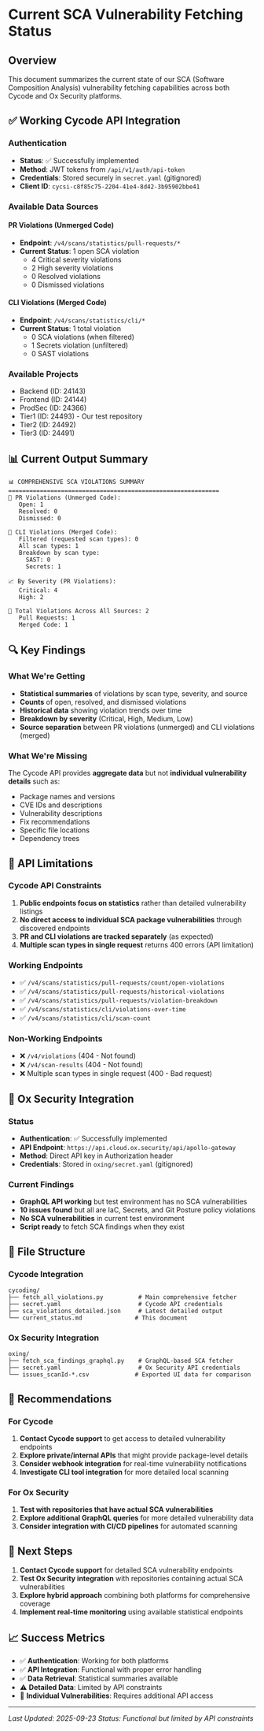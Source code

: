 # Current SCA Vulnerability Fetching Status

## Overview

This document summarizes the current state of our SCA (Software Composition Analysis) vulnerability fetching capabilities across both Cycode and Ox Security platforms.

## ✅ Working Cycode API Integration

### Authentication
- **Status**: ✅ Successfully implemented
- **Method**: JWT tokens from `/api/v1/auth/api-token`
- **Credentials**: Stored securely in `secret.yaml` (gitignored)
- **Client ID**: `cycsi-c8f85c75-2204-41e4-8d42-3b95902bbe41`

### Available Data Sources

#### PR Violations (Unmerged Code)
- **Endpoint**: `/v4/scans/statistics/pull-requests/*`
- **Current Status**: 1 open SCA violation
  - 4 Critical severity violations
  - 2 High severity violations
  - 0 Resolved violations
  - 0 Dismissed violations

#### CLI Violations (Merged Code)
- **Endpoint**: `/v4/scans/statistics/cli/*`
- **Current Status**: 1 total violation
  - 0 SCA violations (when filtered)
  - 1 Secrets violation (unfiltered)
  - 0 SAST violations

### Available Projects
- Backend (ID: 24143)
- Frontend (ID: 24144)
- ProdSec (ID: 24366)
- Tier1 (ID: 24493) - Our test repository
- Tier2 (ID: 24492)
- Tier3 (ID: 24491)

## 📊 Current Output Summary

```
📊 COMPREHENSIVE SCA VIOLATIONS SUMMARY
============================================================
🔀 PR Violations (Unmerged Code):
   Open: 1
   Resolved: 0
   Dismissed: 0

🔧 CLI Violations (Merged Code):
   Filtered (requested scan types): 0
   All scan types: 1
   Breakdown by scan type:
     SAST: 0
     Secrets: 1

📈 By Severity (PR Violations):
   Critical: 4
   High: 2

🎯 Total Violations Across All Sources: 2
   Pull Requests: 1
   Merged Code: 1
```

## 🔍 Key Findings

### What We're Getting
- **Statistical summaries** of violations by scan type, severity, and source
- **Counts** of open, resolved, and dismissed violations
- **Historical data** showing violation trends over time
- **Breakdown by severity** (Critical, High, Medium, Low)
- **Source separation** between PR violations (unmerged) and CLI violations (merged)

### What We're Missing
The Cycode API provides **aggregate data** but not **individual vulnerability details** such as:
- Package names and versions
- CVE IDs and descriptions
- Vulnerability descriptions
- Fix recommendations
- Specific file locations
- Dependency trees

## 🚫 API Limitations

### Cycode API Constraints
1. **Public endpoints focus on statistics** rather than detailed vulnerability listings
2. **No direct access to individual SCA package vulnerabilities** through discovered endpoints
3. **PR and CLI violations are tracked separately** (as expected)
4. **Multiple scan types in single request** returns 400 errors (API limitation)

### Working Endpoints
- ✅ `/v4/scans/statistics/pull-requests/count/open-violations`
- ✅ `/v4/scans/statistics/pull-requests/historical-violations`
- ✅ `/v4/scans/statistics/pull-requests/violation-breakdown`
- ✅ `/v4/scans/statistics/cli/violations-over-time`
- ✅ `/v4/scans/statistics/cli/scan-count`

### Non-Working Endpoints
- ❌ `/v4/violations` (404 - Not found)
- ❌ `/v4/scan-results` (404 - Not found)
- ❌ Multiple scan types in single request (400 - Bad request)

## 🔧 Ox Security Integration

### Status
- **Authentication**: ✅ Successfully implemented
- **API Endpoint**: `https://api.cloud.ox.security/api/apollo-gateway`
- **Method**: Direct API key in Authorization header
- **Credentials**: Stored in `oxing/secret.yaml` (gitignored)

### Current Findings
- **GraphQL API working** but test environment has no SCA vulnerabilities
- **10 issues found** but all are IaC, Secrets, and Git Posture policy violations
- **No SCA vulnerabilities** in current test environment
- **Script ready** to fetch SCA findings when they exist

## 📁 File Structure

### Cycode Integration
```
cycoding/
├── fetch_all_violations.py          # Main comprehensive fetcher
├── secret.yaml                      # Cycode API credentials
├── sca_violations_detailed.json     # Latest detailed output
└── current_status.md               # This document
```

### Ox Security Integration
```
oxing/
├── fetch_sca_findings_graphql.py    # GraphQL-based SCA fetcher
├── secret.yaml                      # Ox Security API credentials
└── issues_scanId-*.csv             # Exported UI data for comparison
```

## 🎯 Recommendations

### For Cycode
1. **Contact Cycode support** to get access to detailed vulnerability endpoints
2. **Explore private/internal APIs** that might provide package-level details
3. **Consider webhook integration** for real-time vulnerability notifications
4. **Investigate CLI tool integration** for more detailed local scanning

### For Ox Security
1. **Test with repositories that have actual SCA vulnerabilities**
2. **Explore additional GraphQL queries** for more detailed vulnerability data
3. **Consider integration with CI/CD pipelines** for automated scanning

## 🔄 Next Steps

1. **Contact Cycode support** for detailed SCA vulnerability endpoints
2. **Test Ox Security integration** with repositories containing actual SCA vulnerabilities
3. **Explore hybrid approach** combining both platforms for comprehensive coverage
4. **Implement real-time monitoring** using available statistical endpoints

## 📈 Success Metrics

- ✅ **Authentication**: Working for both platforms
- ✅ **API Integration**: Functional with proper error handling
- ✅ **Data Retrieval**: Statistical summaries available
- ⚠️ **Detailed Data**: Limited by API constraints
- 🔄 **Individual Vulnerabilities**: Requires additional API access

---

*Last Updated: 2025-09-23*
*Status: Functional but limited by API constraints*
